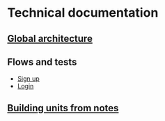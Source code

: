 # Technical documentation

## [Global architecture](./global-architecture.html)

## Flows and tests

* [Sign up](./flows/login.html)
* [Login](./flows/signup.html)

## [Building units from notes](./building-units-from-notes.html)
